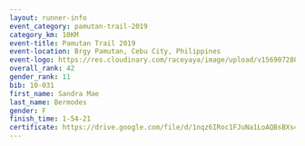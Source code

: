 ```yaml
---
layout: runner-info 
event_category: pamutan-trail-2019 
category_km: 10KM 
event-title: Pamutan Trail 2019 
event-location: Brgy Pamutan, Cebu City, Philippines 
event-logo: https://res.cloudinary.com/raceyaya/image/upload/v1569072806/logo/pamutan-trail_d8abrj.jpg 
overall_rank: 42
gender_rank: 11
bib: 10-031
first_name: Sandra Mae
last_name: Bermodes
gender: F
finish_time: 1-54-21
certificate: https://drive.google.com/file/d/1nqz6IRoc1FJuNa1LoAQBsBXs4u9F1G8S/view
---
```

